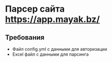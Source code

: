 # Парсер сайта https://app.mayak.bz/

## Требования
* Файл config.yml с данными для авторизации
* Excel файл с данными для парсинга